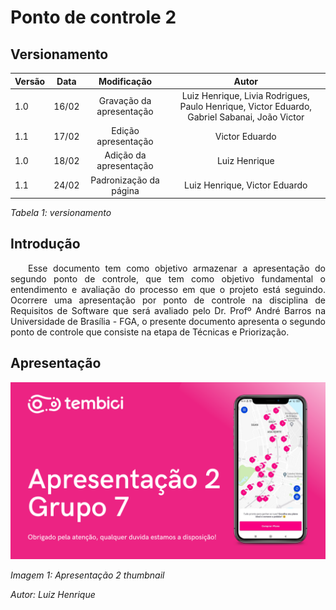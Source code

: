 # Ponto de controle 2

## Versionamento

| Versão | Data | Modificação | Autor |
|-|-|:-:|:-:|
| 1.0 | 16/02 | Gravação da apresentação | Luiz Henrique, Livia Rodrigues, Paulo Henrique, Victor Eduardo, Gabriel Sabanai, João Victor |
| 1.1 | 17/02 | Edição apresentação | Victor Eduardo  |
| 1.0 | 18/02 | Adição da apresentação | Luiz Henrique|
| 1.1 | 24/02 | Padronização da página | Luiz Henrique, Victor Eduardo|

*Tabela 1: versionamento*

## Introdução

<p align="justify">&emsp;&emsp;Esse documento tem como objetivo armazenar a apresentação do segundo ponto de controle, que tem como objetivo fundamental o entendimento e avaliação do processo em que o projeto está seguindo. Ocorrere uma apresentação por ponto de controle na disciplina de Requisitos de Software que será avaliado pelo Dr. Profº André Barros na Universidade de Brasília - FGA, o presente documento apresenta o segundo ponto de controle que consiste na etapa de Técnicas e Priorização. </P>

## Apresentação

[![Apresentação 2](../assets/apresentacoes/AP2.png)](https://youtu.be/HjH19Su8WLQ)

*Imagem 1: Apresentação 2 thumbnail*

*Autor: Luiz Henrique*